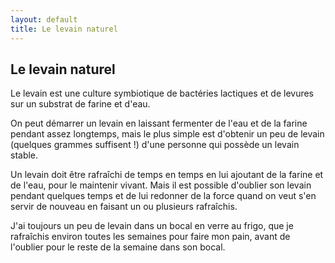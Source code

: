 ```yaml
---
layout: default
title: Le levain naturel
---
```


## Le levain naturel

Le levain est une culture symbiotique de bactéries lactiques et de levures sur un substrat de farine et d'eau.

On peut démarrer un levain en laissant fermenter de l'eau et de la farine pendant assez longtemps, mais le plus simple est d'obtenir un peu de levain (quelques grammes suffisent !) d'une personne qui possède un levain stable.

Un levain doit être rafraîchi de temps en temps en lui ajoutant de la farine et de l'eau, pour le maintenir vivant. Mais il est possible d'oublier son levain pendant quelques temps et de lui redonner de la force quand on veut s'en servir de nouveau en faisant un ou plusieurs rafraîchis.

J'ai toujours un peu de levain dans un bocal en verre au frigo, que je rafraîchis environ toutes les semaines pour faire mon pain, avant de l'oublier pour le reste de la semaine dans son bocal.
